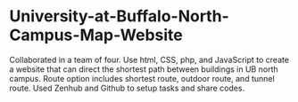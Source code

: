 # University-at-Buffalo-North-Campus-Map-Website
Collaborated in a team of four. Use html, CSS, php, and JavaScript to create a website that can direct the shortest path between buildings in UB north campus. Route option includes shortest route, outdoor route, and tunnel route. Used Zenhub and Github to setup tasks and share codes.
